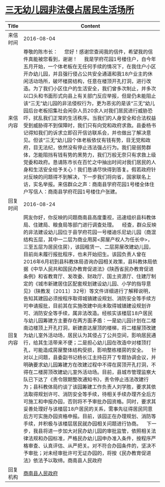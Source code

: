 # <a href="http://www.shangluo.gov.cn/zmhd/ldxxxx.jsp?urltype=leadermail.LeaderMailContentUrl&wbtreeid=1112&leadermailid=3760">三无幼儿园非法侵占居民生活场所</a>
| Title |                                                                                                                                                                                                                                                                                                                                                                                                                                                                      Content                                                                                                                                                                                                                                                                                                                                                                                                                                                                      |
|:-----:|---------------------------------------------------------------------------------------------------------------------------------------------------------------------------------------------------------------------------------------------------------------------------------------------------------------------------------------------------------------------------------------------------------------------------------------------------------------------------------------------------------------------------------------------------------------------------------------------------------------------------------------------------------------------------------------------------------------------------------------------------------------------------------------------------------------------------------------------------------------------------------------------------------------------------------------------------|
| 来信时间  | 2016-08-04                                                                                                                                                                                                                                                                                                                                                                                                                                                                                                                                                                                                                                                                                                                                                                                                                                                                                                                                        |
| 来信内容  | 尊敬的陈市长：     您好！感谢您查阅我的信件，希望我的信件真能被您看到，谢谢！     我是学府花园1号楼住户，自今年五月开始，一个体老板在无任何手续的情况下，在我住户小区开办幼儿园，并且强行侵占公共安全通道和我18户业主的休闲活动场所，破坏楼房结构，任意在楼顶开孔打洞，进行改造。为了我们小区住户的生活安全，我们曾多次制止，并多次以口头和书面形式向县上有关部门反应举报，但是仍未能阻止该“三无”幼儿园的非法侵权行为，更为恶劣的是该“三无”幼儿园后台老板招集社会闲杂人员20余人对我们居民进行威胁恐吓，扰乱我们正常的生活秩序。当我们的人身安全和合法权益受到威胁得不到保障时，我们只有向党和政府求救。县委杨书记得知我们的诉求立即召开信访联系会，并也做出了解决意见。但该“三无”幼儿园个体老板依仗有钱有势，目无党和政府，目无法纪，依然没有停止违法强占行为。我们是弱势群体，怎能阻挡有钱有势的黑势力，我们万般无奈只有求救上级党委和政府。恳请陈市长在百忙之中抽出时间对我们居民的人身和生活安全给予关心！我们恳请尽快得到答复。假若政府针对反映的问题得不到解决，下一步我们将向省，国家联名上访，实名举报。来信群众之声：商南县学府花园1号楼全体住户写信人：商南县学府花园1号楼住户张建。                                                                                                                                                                                                                                                                                                                                                                                        |
| 回复时间  | 2016-08-24                                                                                                                                                                                                                                                                                                                                                                                                                                                                                                                                                                                                                                                                                                                                                                                                                                                                                                                                        |
| 回复内容  | 网友你好，你反映的问题商南县高度重视，迅速组织县科教体局、住建局、粮食局等部门进行调查处理。    经查，群众反映的非法建设幼儿园位于县学府花园一号楼迪乐尼幼儿园（商混结构五层，其中一二层为商业用房<房屋产权人为任长中>，三至五层为居民住房），该园租赁一、二层房屋改建幼儿园，目前尚未履行报批程序，也未开始招生。该园负责人曾在2016年6月初到县科教体局咨询办园相关政策，县科教体局依据《中华人民共和国民办教育促进法》《陕西省民办教育促进条例》和省教育厅、发改委、财政厅、国土资源厅、住建厅制定的《城市新建居住区配套规划建设幼儿园、小学的指导意见》（陕教发〔2011〕32号）等文件详细进行了解释说明，告知其建园必须按程序取得城镇建设规划、消防安全等手续方可申请报批，目前其在实施改建中尚未取得城镇建设规划许可、消防安全等手续，属非法改造。经核实该楼层18户居民与幼儿园筹建方主要存在两方面矛盾：一是幼儿园计划在二楼南边楼顶上开孔打洞，新建直达屋顶的楼梯，将二楼屋顶改建为幼儿室外活动场，居民认为其侵占了公共空间，影响居民通行，给其生活带来不便；二是担心幼儿园在改造中对楼顶打孔，可能造成房屋整体结构受损，影响整栋楼房的安全。    针对以上问题，县委副书记杨长江主持召开了专题协调会议，并明确要求幼儿园筹建方在改建过程中不得在房顶开孔打洞，不得在二楼房顶改建幼儿室外活动场。目前，县城市管理监察大队已下达了《责令限期整改通知书》，责令停止违法改建行为；县科教体局约谈了该园筹建工作负责人刘学胜，要求其依法取得规划许可、消防安全等手续，待相关手续办理齐全后方可施工和申报办园，否则将不予审批办园资格。同时，要求其妥善处理好与该楼层18户居民的关系，需事先征得居民同意后方可实施办园资格申报。目前，该园正在办理规划、消防等手续，并积极与该楼层居民就办园相关问题进行协商。    下一步，我县将进一步加大对民办幼儿园的审批监管，依照相关法律法规和办园标准，严格民办幼儿园申办准入条件，按程序严格审查、认真评估、从严把关。对不符合办园条件的，坚决不予审批；对未经审批许可无证办园的，将按《民办教育促进法》依法予以取缔。商南县人民政府 |
| 回复机构  | <a href="../../categories/agencies/商南县人民政府.md">商南县人民政府</a>                                                                                                                                                                                                                                                                                                                                                                                                                                                                                                                                                                                                                                                                                                                                                                                                                                                                                        |
